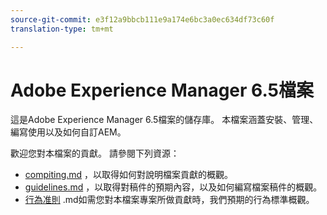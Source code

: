 ```yaml
---
source-git-commit: e3f12a9bbcb111e9a174e6bc3a0ec634df73c60f
translation-type: tm+mt

---
```

# Adobe Experience Manager 6.5檔案

這是Adobe Experience Manager 6.5檔案的儲存庫。 本檔案涵蓋安裝、管理、編寫使用以及如何自訂AEM。

歡迎您對本檔案的貢獻。 請參閱下列資源：

* [compiting.md](contributing.md) ，以取得如何對說明檔案貢獻的概觀。
* [guidelines.md](guidelines.md) ，以取得對稿件的預期內容，以及如何編寫檔案稿件的概觀。
* [行為准則](code-of-conduct.md) .md如需您對本檔案專案所做貢獻時，我們預期的行為標準概觀。
